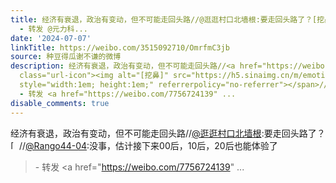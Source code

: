 ```yaml
---
title: 经济有衰退，政治有变动，但不可能走回头路//@逛逛村口北墙根:要走回头路了？[挖鼻]//@Rango44-04:没事，估计接下来00后，10后，20后也能体验了
  - 转发 @元力科...
date: '2024-07-07'
linkTitle: https://weibo.com/3515092710/OmrfmC3jb
source: 种豆得瓜谢不谦的微博
description: 经济有衰退，政治有变动，但不可能走回头路//<a href="https://weibo.com/n/%E9%80%9B%E9%80%9B%E6%9D%91%E5%8F%A3%E5%8C%97%E5%A2%99%E6%A0%B9">@逛逛村口北墙根</a>:要走回头路了？<span
  class="url-icon"><img alt="[挖鼻]" src="https://h5.sinaimg.cn/m/emoticon/icon/default/d_wabishi-816c4e8890.png"
  style="width:1em; height:1em;" referrerpolicy="no-referrer"></span>//<a href="https://weibo.com/n/Rango44-04">@Rango44-04</a>:没事，估计接下来00后，10后，20后也能体验了<br><blockquote>
  - 转发 <a href="https://weibo.com/7756724139" ...
disable_comments: true
---
```

经济有衰退，政治有变动，但不可能走回头路//<a href="https://weibo.com/n/%E9%80%9B%E9%80%9B%E6%9D%91%E5%8F%A3%E5%8C%97%E5%A2%99%E6%A0%B9">@逛逛村口北墙根</a>:要走回头路了？<span class="url-icon"><img alt="[挖鼻]" src="https://h5.sinaimg.cn/m/emoticon/icon/default/d_wabishi-816c4e8890.png" style="width:1em; height:1em;" referrerpolicy="no-referrer"></span>//<a href="https://weibo.com/n/Rango44-04">@Rango44-04</a>:没事，估计接下来00后，10后，20后也能体验了<br><blockquote> - 转发 <a href="https://weibo.com/7756724139" ...